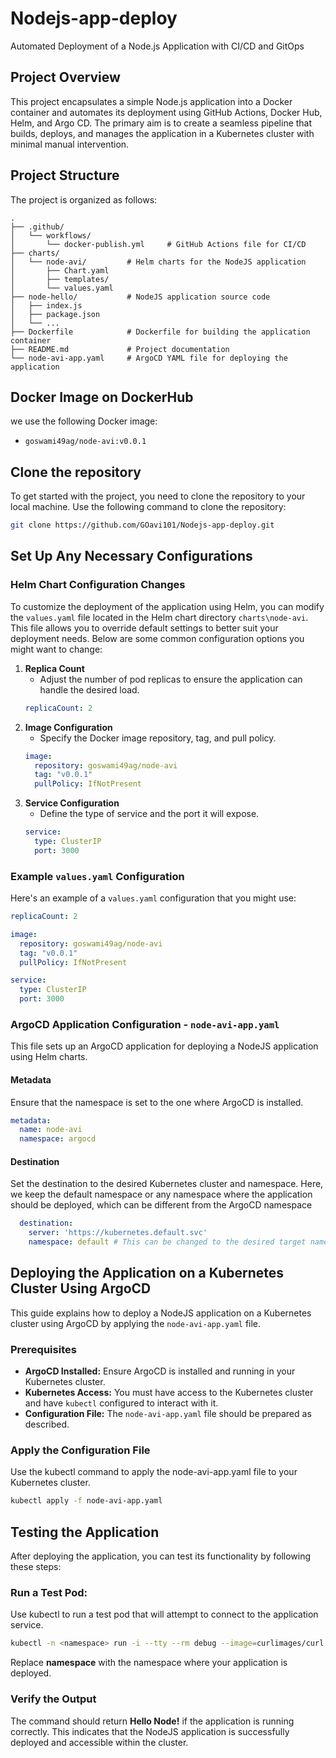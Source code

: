 # Nodejs-app-deploy
Automated Deployment of a Node.js Application with CI/CD and GitOps

## Project Overview
This project encapsulates a simple Node.js application into a Docker container and automates its deployment using GitHub Actions, Docker Hub, Helm, and Argo CD. The primary aim is to create a seamless pipeline that builds, deploys, and manages the application in a Kubernetes cluster with minimal manual intervention.

## Project Structure

The project is organized as follows:

```plaintext
.
├── .github/
│   └── workflows/
│       └── docker-publish.yml     # GitHub Actions file for CI/CD
├── charts/
│   └── node-avi/         # Helm charts for the NodeJS application
│       ├── Chart.yaml
│       ├── templates/
│       └── values.yaml
├── node-hello/           # NodeJS application source code
│   ├── index.js
│   ├── package.json
│   └── ...
├── Dockerfile            # Dockerfile for building the application container
├── README.md             # Project documentation
└── node-avi-app.yaml     # ArgoCD YAML file for deploying the application
```

## Docker Image on DockerHub
 we use the following Docker image:
- `goswami49ag/node-avi:v0.0.1`

## Clone the repository
To get started with the project, you need to clone the repository to your local machine. Use the following command to clone the repository:
```bash
git clone https://github.com/GOavi101/Nodejs-app-deploy.git
````

## Set Up Any Necessary Configurations
### Helm Chart Configuration Changes
To customize the deployment of the application using Helm, you can modify the `values.yaml` file located in the Helm chart directory `charts\node-avi`. This file allows you to override default settings to better suit your deployment needs. Below are some common configuration options you might want to change:
1. **Replica Count**
    - Adjust the number of pod replicas to ensure the application can handle the desired load.
    ```yaml
    replicaCount: 2
    ```
2. **Image Configuration**
    - Specify the Docker image repository, tag, and pull policy.
    ```yaml
    image:
      repository: goswami49ag/node-avi
      tag: "v0.0.1"
      pullPolicy: IfNotPresent
    ```
3. **Service Configuration**
    - Define the type of service and the port it will expose.
    ```yaml
    service:
      type: ClusterIP
      port: 3000
    ```
### Example `values.yaml` Configuration
Here's an example of a `values.yaml` configuration that you might use:
```yaml
replicaCount: 2

image:
  repository: goswami49ag/node-avi
  tag: "v0.0.1"
  pullPolicy: IfNotPresent

service:
  type: ClusterIP
  port: 3000
````
### ArgoCD Application Configuration - `node-avi-app.yaml`
This file sets up an ArgoCD application for deploying a NodeJS application using Helm charts.
#### Metadata
Ensure that the namespace is set to the one where ArgoCD is installed.
```yaml
metadata:
  name: node-avi
  namespace: argocd
```
#### Destination
Set the destination to the desired Kubernetes cluster and namespace. Here, we keep the default namespace or any namespace where the application should be deployed, which can be different from the ArgoCD namespace
```yaml
  destination:
    server: 'https://kubernetes.default.svc'
    namespace: default # This can be changed to the desired target namespace
```

## Deploying the Application on a Kubernetes Cluster Using ArgoCD
This guide explains how to deploy a NodeJS application on a Kubernetes cluster using ArgoCD by applying the `node-avi-app.yaml` file.
### Prerequisites
- **ArgoCD Installed:** Ensure ArgoCD is installed and running in your Kubernetes cluster.
- **Kubernetes Access:** You must have access to the Kubernetes cluster and have `kubectl` configured to interact with it.
- **Configuration File:** The `node-avi-app.yaml` file should be prepared as described.
### Apply the Configuration File
Use the kubectl command to apply the node-avi-app.yaml file to your Kubernetes cluster.
```bash
kubectl apply -f node-avi-app.yaml
```

## Testing the Application
After deploying the application, you can test its functionality by following these steps:
### Run a Test Pod:
Use kubectl to run a test pod that will attempt to connect to the application service.
```bash
kubectl -n <namespace> run -i --tty --rm debug --image=curlimages/curl --restart=Never -- curl http://node-avi.<namespace>.svc.cluster.local:3000
```
Replace **namespace** with the namespace where your application is deployed.
### Verify the Output
The command should return **Hello Node!** if the application is running correctly. This indicates that the NodeJS application is successfully deployed and accessible within the cluster.

